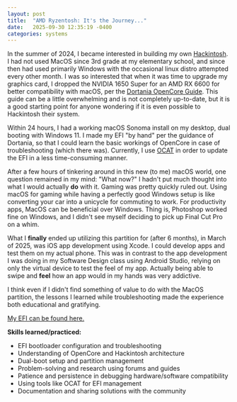 ```yaml
---
layout: post
title:  "AMD Ryzentosh: It's the Journey..."
date:   2025-09-30 12:35:19 -0400
categories: systems
---
```


In the summer of 2024, I became interested in building my own [Hackintosh](https://en.wikipedia.org/wiki/Hackintosh). I had not used MacOS since 3rd grade at my elementary school, and since then had used primarily Windows with the occasional linux distro attempted every other month. I was so interested that when it was time to upgrade my graphics card, I dropped the NVIDIA 1650 Super for an AMD RX 6600 for better compatibility with macOS, per the [Dortania OpenCore Guide](https://dortania.github.io/OpenCore-Install-Guide/). This guide can be a little overwhelming and is not completely up-to-date, but it is a good starting point for anyone wondering if it is even possible to Hackintosh their system.

Within 24 hours, I had a working macOS Sonoma install on my desktop, dual booting with Windows 11. I made my EFI "by hand" per the guidance of Dortania, so that I could learn the basic workings of OpenCore in case of troubleshooting (which there was). Currently, I use [OCAT](https://github.com/ic005k/OCAuxiliaryTools) in order to update the EFI in a less time-consuming manner.

After a few hours of tinkering around in this new (to me) macOS world, one question remained in my mind: "What now?" I hadn't put much thought into what I would actually **do** with it. Gaming was pretty quickly ruled out. Using macOS for gaming while having a perfectly good Windows setup is like converting your car into a unicycle for commuting to work. For productivity apps, MacOS can be beneficial over Windows. Thing is, Photoshop worked fine on Windows, and I didn't see myself deciding to pick up Final Cut Pro on a whim.

What I **finally** ended up utilizing this partition for (after 6 months), in March of 2025, was iOS app development using Xcode. I could develop apps and test them on my actual phone. This was in contrast to the app development I was doing in my Software Design class using Android Studio, relying on only the virtual device to test the feel of my app. Actually being able to swipe and **feel** how an app would in my hands was very addictive.

I think even if I didn't find something of value to do with the MacOS partition, the lessons I learned while troubleshooting made the experience both educational and gratifying.

[My EFI can be found here.](https://github.com/patricksmill/AMDRyzentoshEFI)

**Skills learned/practiced:**

* EFI bootloader configuration and troubleshooting
* Understanding of OpenCore and Hackintosh architecture
* Dual-boot setup and partition management
* Problem-solving and research using forums and guides
* Patience and persistence in debugging hardware/software compatibility
* Using tools like OCAT for EFI management
* Documentation and sharing solutions with the community
